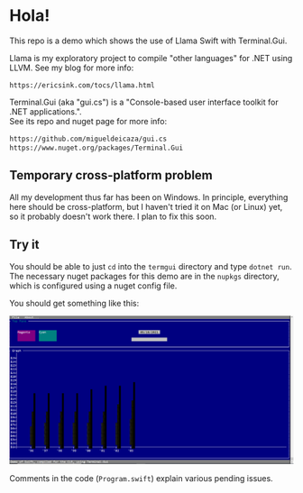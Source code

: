 # Hola!
This repo is a demo which shows the use of Llama Swift
with Terminal.Gui.

Llama is my exploratory project to compile "other languages"
for .NET using LLVM.  See my blog for more info:

    https://ericsink.com/tocs/llama.html

Terminal.Gui (aka "gui.cs") is a "Console-based user interface toolkit for .NET applications.".  
See its repo and nuget page for more info:

    https://github.com/migueldeicaza/gui.cs
    https://www.nuget.org/packages/Terminal.Gui

## Temporary cross-platform problem

All my development thus far has been on Windows.  In
principle, everything here should be cross-platform,
but I haven't tried it on Mac (or Linux) yet, so it
probably doesn't work there.  I plan to fix this soon.

## Try it

You should be able to just `cd` into the `termgui` directory
and type `dotnet run`.  The necessary nuget packages for
this demo are in the `nupkgs` directory, which is configured
using a nuget config file.

You should get something like this:

![Screenshot](/screenshot.png?raw=true "Screenshot")

Comments in the code (`Program.swift`) explain various
pending issues.

